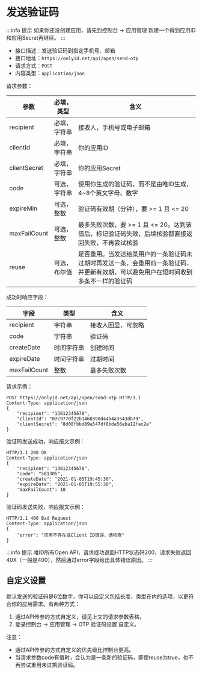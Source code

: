 # 发送验证码

:::info 提示
如果你还没创建应用，请先到控制台 -> 应用管理 新建一个得到应用ID和应用Secret再继续。
:::

* 接口描述：发送验证码到指定手机号、邮箱
* 接口地址：`https://onlyid.net/api/open/send-otp`
* 请求方式：`POST`
* 内容类型：`application/json`

请求参数：

<table><thead>
    <tr>
        <th>参数</th>
        <th className="docs__param-c1">必填，类型</th>
        <th>含义</th>
    </tr>
</thead><tbody>
    <tr>
        <td>recipient</td>
        <td>必填，字符串</td>
        <td>接收人，手机号或电子邮箱</td>
    </tr><tr>
        <td>clientId</td>
        <td>必填，字符串</td>
        <td>你的应用ID</td>
    </tr><tr>
        <td>clientSecret</td>
        <td>必填，字符串</td>
        <td>你的应用Secret</td>
    </tr><tr>
        <td>code</td>
        <td>可选，字符串</td>
        <td>使用你生成的验证码，而不是由唯ID生成，4~8个英文字母、数字</td>
    </tr><tr>
        <td>expireMin</td>
        <td>可选，整数</td>
        <td>验证码有效期（分钟），要 >= 1 且 &lt;= 20</td>
    </tr><tr>
        <td>maxFailCount</td>
        <td>可选，整数</td>
        <td>最多失败次数，要 >= 1 且 &lt;= 20。达到该值后，标记验证码失效，后续核验都直接返回失败，不再尝试核验</td>
    </tr><tr>
        <td>reuse</td>
        <td>可选，布尔值</td>
        <td>是否重用。当发送给某用户的一条验证码未过期时再发送一条，会重用前一条验证码，并更新有效期，可以避免用户在短时间收到多条不一样的验证码</td>
    </tr>
</tbody></table>

成功时响应字段：

<table><thead>
    <tr>
        <th>字段</th>
        <th>类型</th>
        <th>含义</th>
    </tr>
</thead><tbody>
    <tr>
        <td>recipient</td>
        <td>字符串</td>
        <td>接收人回显，可忽略</td>
    </tr><tr>
        <td>code</td>
        <td>字符串</td>
        <td>验证码</td>
    </tr><tr>
        <td>createDate</td>
        <td>时间字符串</td>
        <td>创建时间</td>
    </tr><tr>
        <td>expireDate</td>
        <td>时间字符串</td>
        <td>过期时间</td>
    </tr><tr>
        <td>maxFailCount</td>
        <td>整数</td>
        <td>最多失败次数</td>
    </tr>
</tbody></table>

请求示例：

```http
POST https://onlyid.net/api/open/send-otp HTTP/1.1
Content-Type: application/json
{
    "recipient": "13612345678",
    "clientId": "07c9770f22b1460398d44b4a3543db79",
    "clientSecret": "8d08fbbd89a547df8bda56eba12fac2e"
}
```

验证码发送成功，响应报文示例：

```http
HTTP/1.1 200 OK
Content-Type: application/json
{
    "recipient": "13612345678",
    "code": "581305",
    "createDate": "2021-01-05T19:45:30",
    "expireDate": "2021-01-05T19:55:30",
    "maxFailCount": 10
}
```

验证码发送失败，响应报文示例：

```http
HTTP/1.1 400 Bad Request
Content-Type: application/json
{
    "error": "应用不存在或Client ID错误，请检查"
}
```

:::info 提示
唯ID所有Open API，请求成功返回HTTP状态码200，请求失败返回40X（一般是400），然后通过error字段给出具体错误原因。
:::

## 自定义设置

默认发送的验证码是6位数字，你可以自定义包括长度、类型在内的选项，以更符合你的应用需求。有两种方式：

1. 通过API传参的方式自定义，请见上文的请求参数表格。
2. 登录控制台 -> 应用管理 -> OTP 验证码设置 自定义。

注意：

* 通过API传参的方式自定义的优先级比控制台更高。
* 当请求参数code有值时，会认为是一条新的验证码，即使reuse为true，也不再尝试重用未过期验证码。
